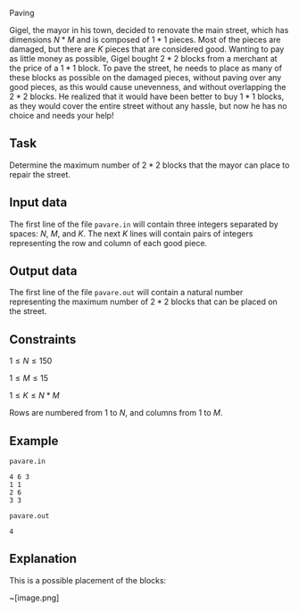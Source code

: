 Paving

Gigel, the mayor in his town, decided to renovate the main street, which has dimensions $N*M$ and is composed of $1*1$ pieces. Most of the pieces are damaged, but there are $K$ pieces that are considered good. Wanting to pay as little money as possible, Gigel bought $2*2$ blocks from a merchant at the price of a $1*1$ block. To pave the street, he needs to place as many of these blocks as possible on the damaged pieces, without paving over any good pieces, as this would cause unevenness, and without overlapping the $2*2$ blocks. He realized that it would have been better to buy $1*1$ blocks, as they would cover the entire street without any hassle, but now he has no choice and needs your help!

## Task

Determine the maximum number of $2*2$ blocks that the mayor can place to repair the street.

## Input data

The first line of the file `pavare.in` will contain three integers separated by spaces: $N$, $M$, and $K$. The next $K$ lines will contain pairs of integers representing the row and column of each good piece.

## Output data

The first line of the file `pavare.out` will contain a natural number representing the maximum number of $2*2$ blocks that can be placed on the street.

## Constraints

$1 \leq N \leq 150$

$1 \leq M \leq 15$

$1 \leq K \leq N*M$

Rows are numbered from $1$ to $N$, and columns from $1$ to $M$.

## Example

`pavare.in`

```
4 6 3
1 1
2 6
3 3
```

`pavare.out`

```
4
```

## Explanation

This is a possible placement of the blocks:

~[image.png]